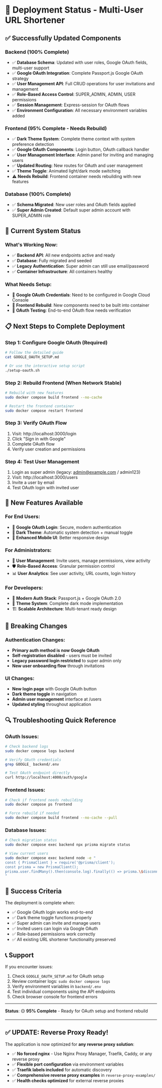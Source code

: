 # 🚀 Deployment Status - Multi-User URL Shortener

## ✅ **Successfully Updated Components**

### Backend (100% Complete)
- ✅ **Database Schema**: Updated with user roles, Google OAuth fields, multi-user support
- ✅ **Google OAuth Integration**: Complete Passport.js Google OAuth strategy
- ✅ **User Management API**: Full CRUD operations for user invitations and management  
- ✅ **Role-Based Access Control**: SUPER_ADMIN, ADMIN, USER permissions
- ✅ **Session Management**: Express-session for OAuth flows
- ✅ **Environment Configuration**: All necessary environment variables added

### Frontend (95% Complete - Needs Rebuild)
- ✅ **Dark Theme System**: Complete theme context with system preference detection
- ✅ **Google OAuth Components**: Login button, OAuth callback handler
- ✅ **User Management Interface**: Admin panel for inviting and managing users
- ✅ **Updated Routing**: New routes for OAuth and user management
- ✅ **Theme Toggle**: Animated light/dark mode switching
- ⚠️ **Needs Rebuild**: Frontend container needs rebuilding with new features

### Database (100% Complete)
- ✅ **Schema Migrated**: New user roles and OAuth fields applied
- ✅ **Super Admin Created**: Default super admin account with SUPER_ADMIN role

## 🔧 **Current System Status**

### What's Working Now:
- ✅ **Backend API**: All new endpoints active and ready
- ✅ **Database**: Fully migrated and seeded
- ✅ **Legacy Authentication**: Super admin can still use email/password
- ✅ **Container Infrastructure**: All containers healthy

### What Needs Setup:
- 🔧 **Google OAuth Credentials**: Need to be configured in Google Cloud Console
- 🔧 **Frontend Rebuild**: New components need to be built into container
- 🔧 **OAuth Testing**: End-to-end OAuth flow needs verification

## 📋 **Next Steps to Complete Deployment**

### Step 1: Configure Google OAuth (Required)
```bash
# Follow the detailed guide
cat GOOGLE_OAUTH_SETUP.md

# Or use the interactive setup script
./setup-oauth.sh
```

### Step 2: Rebuild Frontend (When Network Stable)
```bash
# Rebuild with new features
sudo docker compose build frontend --no-cache

# Restart the frontend container
sudo docker compose restart frontend
```

### Step 3: Verify OAuth Flow
1. Visit: http://localhost:3000/login
2. Click "Sign in with Google"
3. Complete OAuth flow
4. Verify user creation and permissions

### Step 4: Test User Management
1. Login as super admin (legacy: admin@example.com / admin123)
2. Visit: http://localhost:3000/users
3. Invite a user by email
4. Test OAuth login with invited user

## 🎯 **New Features Available**

### For End Users:
- 🔐 **Google OAuth Login**: Secure, modern authentication
- 🌙 **Dark Theme**: Automatic system detection + manual toggle
- 📱 **Enhanced Mobile UI**: Better responsive design

### For Administrators:
- 👥 **User Management**: Invite users, manage permissions, view activity
- 🛡️ **Role-Based Access**: Granular permission control
- 📊 **User Analytics**: See user activity, URL counts, login history

### For Developers:
- 🔧 **Modern Auth Stack**: Passport.js + Google OAuth 2.0
- 🎨 **Theme System**: Complete dark mode implementation
- 🏗️ **Scalable Architecture**: Multi-tenant ready design

## 🚨 **Breaking Changes**

### Authentication Changes:
- **Primary auth method is now Google OAuth**
- **Self-registration disabled** - users must be invited
- **Legacy password login restricted** to super admin only
- **New user onboarding flow** through invitations

### UI Changes:
- **New login page** with Google OAuth button
- **Dark theme toggle** in navigation
- **Admin user management** interface at /users
- **Updated styling** throughout application

## 🔍 **Troubleshooting Quick Reference**

### OAuth Issues:
```bash
# Check backend logs
sudo docker compose logs backend

# Verify OAuth credentials
grep GOOGLE_ backend/.env

# Test OAuth endpoint directly
curl http://localhost:4000/auth/google
```

### Frontend Issues:
```bash
# Check if frontend needs rebuilding
sudo docker compose ps frontend

# Force rebuild if needed
sudo docker compose build frontend --no-cache --pull
```

### Database Issues:
```bash
# Check migration status
sudo docker compose exec backend npx prisma migrate status

# View current users
sudo docker compose exec backend node -e "
const { PrismaClient } = require('@prisma/client');
const prisma = new PrismaClient();
prisma.user.findMany().then(console.log).finally(() => prisma.\$disconnect());
"
```

## 🎉 **Success Criteria**

The deployment is complete when:
- ✅ Google OAuth login works end-to-end
- ✅ Dark theme toggle functions properly  
- ✅ Super admin can invite and manage users
- ✅ Invited users can login via Google OAuth
- ✅ Role-based permissions work correctly
- ✅ All existing URL shortener functionality preserved

## 📞 **Support**

If you encounter issues:
1. Check `GOOGLE_OAUTH_SETUP.md` for OAuth setup
2. Review container logs: `sudo docker compose logs`
3. Verify environment variables in `backend/.env`
4. Test individual components using the API endpoints
5. Check browser console for frontend errors

---
**Status**: 🟡 **95% Complete** - Ready for OAuth setup and frontend rebuild

---
## ✅ **UPDATE: Reverse Proxy Ready!**

The application is now optimized for **any reverse proxy solution**:
- ✅ **No forced nginx** - Use Nginx Proxy Manager, Traefik, Caddy, or any reverse proxy
- ✅ **Flexible port configuration** via environment variables  
- ✅ **Traefik labels included** for automatic discovery
- ✅ **Comprehensive reverse proxy examples** in `reverse-proxy-examples/`
- ✅ **Health checks optimized** for external reverse proxies
